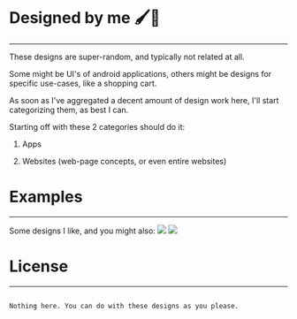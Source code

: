 # Designed by me 🖌🎨

<hr>
These designs are super-random, and typically not related at all. 

Some might be UI's of android applications, others might be designs for specific use-cases, like a shopping cart. 

As soon as I've aggregated a decent amount of design work here, I'll start categorizing them, as best I can.

Starting off with these 2 categories should do it: 

1. Apps  
 
2. Websites (web-page concepts, or even entire websites)  

# Examples
<hr> 
Some designs I like, and you might also: 
<img src="https://github.com/dev-segal/RandomDesigns/blob/master/designs.png" />
<img src="https://github.com/dev-segal/RandomDesigns/raw/master/apps/libgen/designs.png" />


# License 
<hr>

```

Nothing here. You can do with these designs as you please.    

```
